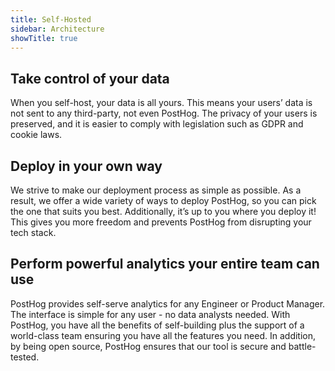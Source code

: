 ```yaml
---
title: Self-Hosted
sidebar: Architecture
showTitle: true
---
```


## Take control of your data

When you self-host, your data is all yours. This means your users’ data is not sent to any third-party, not even PostHog. The privacy of your users is preserved, and it is easier to comply with legislation such as GDPR and cookie laws.


## Deploy in your own way

We strive to make our deployment process as simple as possible. As a result, we offer a wide variety of ways to deploy PostHog, so you can pick the one that suits you best. Additionally, it’s up to you where you deploy it! This gives you more freedom and prevents PostHog from disrupting your tech stack.


## Perform powerful analytics your entire team can use

PostHog provides self-serve analytics for any Engineer or Product Manager. The interface is simple for any user - no data analysts needed. With PostHog, you have all the benefits of self-building plus the support of a world-class team ensuring you have all the features you need. In addition, by being open source, PostHog ensures that our tool is secure and battle-tested.